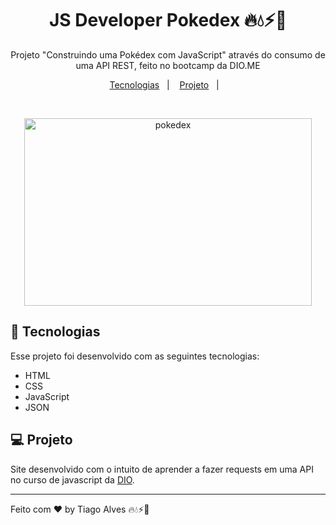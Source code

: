 <h1 align="center"> JS Developer Pokedex 🔥💧⚡🍃 </h1>

<p align="center">
Projeto "Construindo uma Pokédex com JavaScript" através do consumo de uma API REST, feito no bootcamp da DIO.ME
</p>

<p align="center">
  <a href="#-tecnologias">Tecnologias</a>&nbsp;&nbsp;&nbsp;|&nbsp;&nbsp;&nbsp;
  <a href="#-projeto">Projeto</a>&nbsp;&nbsp;&nbsp;|&nbsp;&nbsp;&nbsp;
</p>

<br>

<p align="center">
  <img alt="pokedex" src=".github/project.gif" width="460" height="300">
</p>

## 🚀 Tecnologias

Esse projeto foi desenvolvido com as seguintes tecnologias:

- HTML
- CSS
- JavaScript
- JSON

## 💻 Projeto

Site desenvolvido com o intuito de aprender a fazer requests em uma API no curso de javascript da [DIO](https://web.dio.me).

---

Feito com ♥ by Tiago Alves 🔥💧⚡🍃
